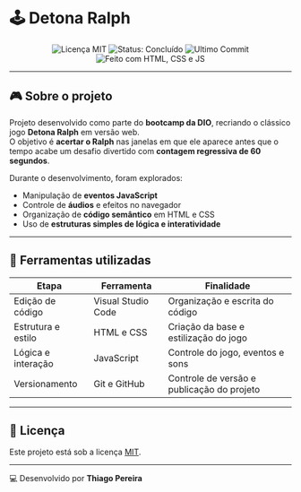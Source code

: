 # 🕹️ Detona Ralph

<p align="center">
  <img src="https://img.shields.io/badge/License-MIT-yellow.svg" alt="Licença MIT"/>
  <img src="https://img.shields.io/badge/status-concluído-brightgreen" alt="Status: Concluído"/>
  <img src="https://img.shields.io/github/last-commit/thiago-pereira79/PodGenAI?color=blue&label=ultimo%20commit" alt="Ultimo Commit"/>
  <img src="https://img.shields.io/badge/feito%20com-HTML%20%26%20CSS%20%26%20JS-orange" alt="Feito com HTML, CSS e JS"/>
</p>

---

## 🎮 Sobre o projeto

Projeto desenvolvido como parte do **bootcamp da DIO**, recriando o clássico jogo **Detona Ralph** em versão web.  
O objetivo é **acertar o Ralph** nas janelas em que ele aparece antes que o tempo acabe um desafio divertido com **contagem regressiva de 60 segundos**.

Durante o desenvolvimento, foram explorados:
- Manipulação de **eventos JavaScript**
- Controle de **áudios** e efeitos no navegador
- Organização de **código semântico** em HTML e CSS
- Uso de **estruturas simples de lógica e interatividade**

---

## 🧠 Ferramentas utilizadas

| Etapa | Ferramenta | Finalidade |
|-------|-------------|------------|
| Edição de código | Visual Studio Code | Organização e escrita do código |
| Estrutura e estilo | HTML e CSS | Criação da base e estilização do jogo |
| Lógica e interação | JavaScript | Controle do jogo, eventos e sons |
| Versionamento | Git e GitHub | Controle de versão e publicação do projeto |

---

## 📜 Licença

Este projeto está sob a licença [MIT](LICENSE).

---

💻 Desenvolvido por **Thiago Pereira**
